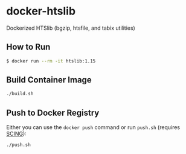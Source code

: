 # docker-htslib

Dockerized HTSlib (bgzip, htsfile, and tabix utilities)

## How to Run

```bash
$ docker run --rm -it htslib:1.15
```

## Build Container Image

```bash
./build.sh
```

## Push to Docker Registry

Either you can use the `docker push` command or run `push.sh` (requires [SCING](https://github.com/hisplan/scing)):

```bash
./push.sh
```
